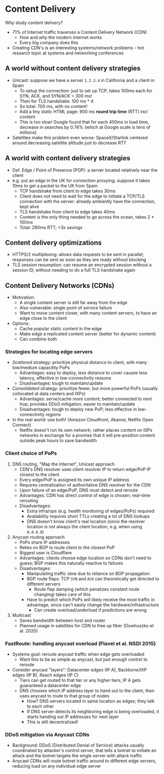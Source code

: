 # Content Delivery

Why study content delivery?

* 71% of Internet traffic traverses a Content Delivery Network (CDN)
    - How and *why* the modern internet works
    - Every big company does this
* Creating CDN's is an interesting systems/network problems - hot research topic at systems and networking conferences

## A world without content delivery strategies

* Unicast: suppose we have a server `1.2.3.4` in California and a client in Spain
    - To setup the connection: just to set up TCP, takes 100ms each for SYN, ACK, and SYN/ACK = 300 ms!
    - Then for TLS handshake: 100 ms * 4
    - So total: 700 ms, with no content!
    - Add a tiny static HTML page: 900 ms **round trip time** (RTT) incl content
    - This is too slow! Google found that for each 400ms in load time, decrease in searches by 0.74% (which at Google scale is tens of millions)
* Satellites make this problem even worse: SpaceX/Starlink centered around decreasing satellite altitude just to decrease RTT

## A world with content delivery strategies

* Def. Edge / Point of Presence (POP): a server located relatively near the client
* e.g. put an edge in the UK for connection proxying; suppose it takes 10ms to get a packet to the UK from Spain
    - TCP handshake from client to edge takes 30ms
    - Client does not need to wait for the edge to initiate a TCP/TLS connection with the server: already ambiently have the connection, kept alive
    - TLS handshake from client to edge takes 40ms
    - Content is the only thing needed to go across the ocean, takes 2 * 100ms
    - Total: 280ms RTT; >3x savings

## Content delivery optimizations

* HTTPS/2 multiplexing: allows data requests to be sent in parallel; responses can be sent as soon as they are ready without blocking
* TLS session resumption: can resume an encrypted session without a session ID, without needing to do a full TLS handshake again

## Content Delivery Networks (CDNs)

* Motivation:
    - A single content server is still far away from the edge
    - Also vulnerable: single point of service failure
    - Want to move content closer, with many content servers, to have an edge close to the client
* Options:
    - Cache popular static content in the edge
    - Make edge a replicated content server (better for dynamic content)
    - Can combine both

### Strategies for locating edge servers

* *Scattered* strategy: prioritize physical distance to client, with many low/medium capacitity PoPs
    - Advantages: easy to deploy, less distance to cover causes less latency, effective in low-connectivity reasons
    - Disadvantages: tough to maintain/update
* *Consolidated* strategy: prioritize fewer, but more powerful PoPs (usually collocated at data centers and IXPs)
    - Advantages: serve/cache more content; better connected to next hop; provides DDoS mitigation; easier to maintain/update
    - Disadvantages: tough to deploy new PoP; less effective in low-connectivity regions
* In the real world: use both! (Amazon Cloudfront, Akamai, Netflix Open Connect)
    - Netflix doesn't run its own network; rather places content on ISPs networks in exchange for a promise that it will pre-position content outside peak hours to save bandwidth

### Client choice of PoPs

1. DNS routing, "Map the Internet", Unicast approach
    - CDN's DNS resolver uses client resolver IP to return edge/PoP IP closest to the client
    - Every edge/PoP is assigned its own unique IP address
    - Requires centralization of authoritative DNS resolver for the CDN
    - Upon failure of an edge/PoP, DNS must detect and reroute
    - Advantages: CDN has direct control of edge is chosen; real-time rerouting
    - Disadvantages:
        - Extra infra/ops (e.g. health monitoring of edges/PoPs) required
        - Availability requires short TTLs creating a lot of DNS lookups
        - DNS doesn't know client's real location (since the resolver location is not always the client location, e.g. when using `8.8.8.8`)
2. Anycast routing approach
    - PoPs share IP addresses
    - Relies on BGP to route client to the closest PoP
    - Biggest user is Cloudflare
    - Advantages: clients choose edge location so CDNs don't need to guess; BGP makes this naturally reactive to failures
    - Disadvantages:
        - Manipulating traffic slow due to reliance on BGP propagation
        - BGP route flaps: TCP `SYN` and `ACK` can theoretically get directed to different servers
            - Route flap damping (which penalizes constant route changing) takes care of this
        - Have to predict which PoPs will likely receive the most traffic in advantage, since can't easily change the hardware/infrastructure
            - Can create overload/underload if predictions are wrong
3. Multicast
    - Saves bandwidth between host and router
    - Planned usage in satellites for CDN to free up fiber (Dowhuszko et al. 2020)

### FastRoute: handling anycast overload (Flavel et al. NSDI 2015)

* Systems goal: reroute anycast traffic when edge gets overloaded
    - Want this to be as simple as anycast, but just enough control to reroute
* Consider anycast "layers": Datacenter edges (IP A), Backbone/IXP edges (IP B), Reach edges (IP C)
    - Tiers can get routed to that tier or any higher tiers; IP A gets guaranteed a datacenter edge
    - DNS chooses which IP address layer to hand out to the client, then uses anycast to route to that group of nodes
        - How? DNS servers located in same location as edges; they talk to each other
        - If DNS server detects its neighboring edge is being overloaded, it starts handing out IP addresses for next layer
        - This is still decentralized!

### DDoS mitigation via Anycast CDNs

* Background: DDoS (Distributed Denial of Service) attacks usually coordinated by attacker's control server, that tells a botnet to initiate an attack and the botnet targets the single server with attack traffic
* Anycast CDNs will route botnet traffic around to different edge servers, reducing load on any individual edge server
